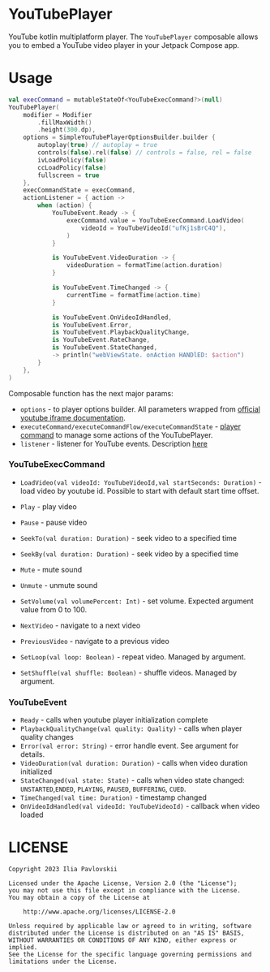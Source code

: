 # YouTubePlayer

YouTube kotlin multiplatform player.
The `YouTubePlayer` composable allows you to embed a YouTube video player in your Jetpack Compose app.

# Usage

```kotlin
val execCommand = mutableStateOf<YouTubeExecCommand?>(null)
YouTubePlayer(
    modifier = Modifier
        .fillMaxWidth()
        .height(300.dp),
    options = SimpleYouTubePlayerOptionsBuilder.builder {
        autoplay(true) // autoplay = true 
        controls(false).rel(false) // controls = false, rel = false
        ivLoadPolicy(false)
        ccLoadPolicy(false)
        fullscreen = true
    },
    execCommandState = execCommand,
    actionListener = { action ->
        when (action) {
            YouTubeEvent.Ready -> {
                execCommand.value = YouTubeExecCommand.LoadVideo(
                    videoId = YouTubeVideoId("ufKj1sBrC4Q"),
                )
            }

            is YouTubeEvent.VideoDuration -> {
                videoDuration = formatTime(action.duration)
            }

            is YouTubeEvent.TimeChanged -> {
                currentTime = formatTime(action.time)
            }

            is YouTubeEvent.OnVideoIdHandled,
            is YouTubeEvent.Error,
            is YouTubeEvent.PlaybackQualityChange,
            is YouTubeEvent.RateChange,
            is YouTubeEvent.StateChanged,
            -> println("webViewState. onAction HANDlED: $action")
        }
    },
)
```

Composable function has the next major params:

* `options` - to player options builder. All parameters wrapped from [official youtube iframe documentation](https://developers.google.com/youtube/player_parameters#Parameters).
* `executeCommand/executeCommandFlow/executeCommandState` - [player command](#YouTubeExecCommand) to manage some actions of the YouTubePlayer. 
* `listener` - listener for YouTube events. Description [here](#YouTubeEvent)

### <a name="YouTubeExecCommand">YouTubeExecCommand</a>

* `LoadVideo(val videoId: YouTubeVideoId,val startSeconds: Duration)` - load video by youtube id. Possible to start with default start time offset.

* `Play` - play video
* `Pause` - pause video
* `SeekTo(val duration: Duration)` - seek video to a specified time
* `SeekBy(val duration: Duration)` - seek video by a specified time
* `Mute` - mute sound
* `Unmute` - unmute sound
* `SetVolume(val volumePercent: Int)` - set volume. Expected argument value from 0 to 100.
* `NextVideo` - navigate to a next video
* `PreviousVideo` - navigate to a previous video
* `SetLoop(val loop: Boolean)` - repeat video. Managed by argument.
* `SetShuffle(val shuffle: Boolean)` - shuffle videos. Managed by argument.

### <a name="YouTubeEvent">YouTubeEvent</a>

* `Ready` - calls when youtube player initialization complete
* `PlaybackQualityChange(val quality: Quality)` - calls when player quality changes
* `Error(val error: String)` - error handle event. See argument for details.
* `VideoDuration(val duration: Duration)` - calls when video duration initialized
* `StateChanged(val state: State)` - calls when video state changed: `UNSTARTED`,`ENDED`, `PLAYING`, `PAUSED`, `BUFFERING`, `CUED`.
* `TimeChanged(val time: Duration)` - timestamp changed
* `OnVideoIdHandled(val videoId: YouTubeVideoId)` - callback when video loaded

# LICENSE

```
Copyright 2023 Ilia Pavlovskii

Licensed under the Apache License, Version 2.0 (the "License");
you may not use this file except in compliance with the License.
You may obtain a copy of the License at

    http://www.apache.org/licenses/LICENSE-2.0

Unless required by applicable law or agreed to in writing, software
distributed under the License is distributed on an "AS IS" BASIS,
WITHOUT WARRANTIES OR CONDITIONS OF ANY KIND, either express or implied.
See the License for the specific language governing permissions and
limitations under the License.
```